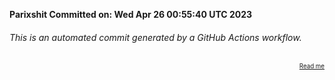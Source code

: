 **Parixshit Committed on: Wed Apr 26 00:55:40 UTC 2023** <!-- eb500a8d-00c4-4416-996e-4b6ba1725072 -->

###### This is an automated commit generated by a GitHub Actions workflow.

<div align="right"><sub><sup><a href="https://github.com/Parixshit/AutoCommit.git">Read me</a></sup></sub></div>
